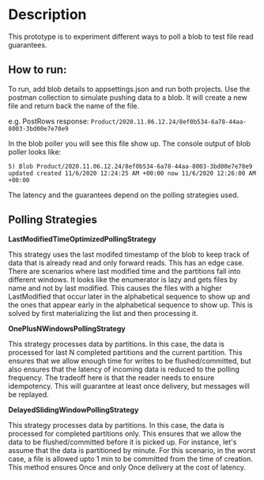 Description
===
This prototype is to experiment different ways to poll a blob to test file read guarantees.

How to run:
---
To run, add blob details to appsettings.json and run both projects. Use the postman collection to simulate pushing data to a blob. It will create a new file and return back the name of the file.


e.g. PostRows response: 
`Product/2020.11.06.12.24/8ef0b534-6a78-44aa-8003-3bd00e7e70e9`


In the blob poller you will see this file show up. The console output of blob poller looks like:

`5) Blob Product/2020.11.06.12.24/8ef0b534-6a78-44aa-8003-3bd00e7e70e9 updated created 11/6/2020 12:24:25 AM +00:00 now 11/6/2020 12:26:00 AM +00:00`

The latency and the guarantees depend on the polling strategies used.

Polling Strategies
---
**LastModifiedTimeOptimizedPollingStrategy**

This strategy uses the last modifed timestamp of the blob
to keep track of data that is already read and only forward reads.
This has an edge case. There are scenarios where last modified time
and the partitions fall into different windows. It looks like the enumerator
is lazy and gets files by name and not by last modified. This causes the files 
with a higher LastModified that occur later in the alphabetical sequence to show up
and the ones that appear early in the alphabetical sequence to show up.
This is solved by first materializing the list and then processing it.

**OnePlusNWindowsPollingStrategy**

This strategy processes data by partitions. In this case,
the data is processed for last N completed partitions and the current partition. 
This ensures that we allow enough time for writes to be flushed/committed, but also ensures that
the latency of incoming data is reduced to the polling frequency. The tradeoff here is that the reader needs
to ensure idempotency. This will guarantee at least once delivery, but messages will be replayed.


**DelayedSlidingWindowPollingStrategy**

This strategy processes data by partitions. In this case,
the data is processed for completed partitions only. This ensures that we allow
the data to be flushed/committed before it is picked up.
For instance, let's assume that the data is partitioned by minute. For this scenario,
in the worst case, a file is allowed upto 1 min to be committed from the time of creation.
This method ensures Once and only Once delivery at the cost of latency.
